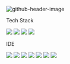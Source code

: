 ![github-header-image](https://user-images.githubusercontent.com/101182303/226663043-d63daf3f-f7da-497c-b93f-22f4333193ee.png)

Tech Stack  

<img src="https://img.shields.io/badge/Java-007396?style=flat&logo=Java&logoColor=white"/></a> <img src="https://img.shields.io/badge/Python-3776AB?style=flat&logo=Python&logoColor=white"/></a> <img src="https://img.shields.io/badge/C-A8B9CC?style=flat&logo=C&logoColor=white"/></a> <img src="https://img.shields.io/badge/R-276DC3?style=flat&logo=R&logoColor=white"/></a>  

IDE  

<img src="https://img.shields.io/badge/RStudio-75AADB?style=flat&logo=RStudio&logoColor=white"/></a> <img src="https://img.shields.io/badge/Visual Studio Code-007ACC?style=flat&logo=Visual Studio Code&logoColor=white"/></a> <img src="https://img.shields.io/badge/PyCharm-000000?style=flat&logo=PyCharm&logoColor=white"/></a> <img src="https://img.shields.io/badge/IntelliJ IDEA-000000?style=flat&logo=IntelliJ IDEA&logoColor=white"/></a> <img src="https://img.shields.io/badge/Jupyter-F37626?style=flat&logo=Jupyter&logoColor=white"/></a> <img src="https://img.shields.io/badge/TensorFlow-FF6F00?style=flat&logo=TensorFlow&logoColor=white"/></a> <img src="https://img.shields.io/badge/PyTorch-EE4C2C?style=flat&logo=PyTorch&logoColor=white"/></a>

